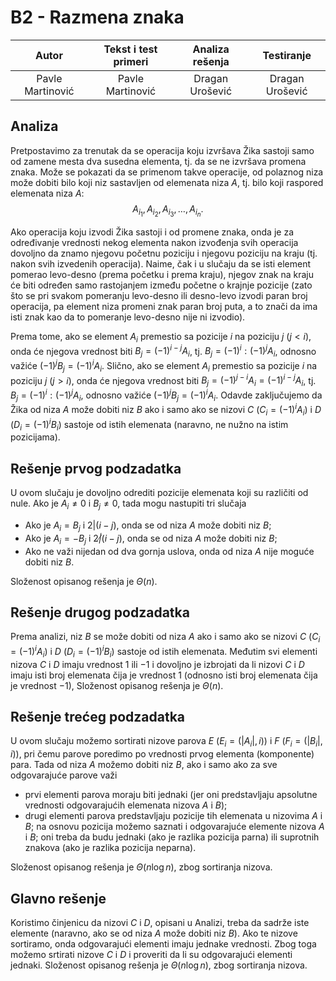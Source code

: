 ﻿# B2 - Razmena znaka

| Autor | Tekst i test primeri | Analiza rеšenja | Testiranje |
|:-:|:-:|:-:|:-:|
| Pavle Martinović | Pavle Martinović | Dragan Urošević | Dragan Urošević |

## Analiza

Pretpostavimo za trenutak da se operacija koju izvršava Žika sastoji samo od zamene mesta dva susedna elementa, tj. da se ne izvršava promena znaka. Može se pokazati da se primenom takve operacije, od polaznog niza može dobiti bilo koji niz sastavljen od elemenata niza $A$, tj. bilo koji raspored elemenata niza $A$:
$$
A_{i_1}, A_{i_2}, A_{i_3}, \dots, A_{i_n}. 
$$

Ako operacija koju izvodi Žika sastoji i od promene znaka, onda je za određivanje vrednosti nekog elementa nakon izvođenja svih operacija dovoljno da znamo njegovu početnu poziciju i njegovu poziciju na kraju (tj. nakon svih izvedenih operacija). Naime, čak i u slučaju da se isti element pomerao levo-desno (prema početku i prema kraju), njegov znak na kraju će biti određen samo rastojanjem između početne o krajnje pozicije (zato što se pri svakom pomeranju levo-desno ili desno-levo izvodi paran broj operacija, pa element niza promeni znak paran broj puta, a to znači da ima isti znak kao da to pomeranje levo-desno nije ni izvodio).

Prema tome, ako se element $A_i$ premestio sa pozicije $i$ na poziciju $j$ ($j\lt i$), onda će njegova vrednost biti  $B_j = (-1)^{i-j}A_i$, tj. $B_j = (-1)^i : (-1)^j A_i$, odnosno važiće $(-1)^j B_j = (-1)^i A_i$. Slično, ako se element $A_i$ premestio sa pozicije $i$ na poziciju $j$ ($j>i$), onda će njegova vrednost biti  $B_j = (-1)^{j-i}A_i = (-1)^{i-j}A_i$, tj. $B_j = (-1)^i : (-1)^j A_i$, odnosno važiće $(-1)^j B_j = (-1)^i A_i$.   Odavde zaključujemo da Žika od niza $A$ može dobiti niz $B$ ako i samo ako se nizovi $C$ ($C_i = (-1)^iA_i$) i $D$ ($D_i = (-1)^iB_i$) sastoje od istih elemenata (naravno, ne nužno na istim pozicijama).

 ## Rešenje prvog podzadatka
 U ovom slučaju je dovoljno odrediti pozicije elemenata koji su različiti od nule. Ako je $A_i \ne 0$ i $B_j \ne 0$, tada mogu nastupiti tri slučaja
 
-   Ako je $A_i = B_j$ i $2 | (i-j)$, onda se od niza $A$ može dobiti niz $B$;
-   Ako je $A_i = -B_j$ i $2 \not | (i-j)$, onda se od niza $A$ može dobiti niz $B$;
-   Ako ne važi nijedan od dva gornja uslova, onda od niza $A$ nije moguće dobiti niz $B$.

Složenost opisanog rešenja je $\Theta(n)$.

 ## Rešenje drugog podzadatka
Prema analizi, niz $B$ se može dobiti od niza $A$ ako i samo ako se nizovi $C$ ($C_i = (-1)^iA_i$) i $D$ ($D_i = (-1)^iB_i$) sastoje od istih elemenata. Međutim svi elementi nizova $C$ i $D$ imaju vrednost $1$ ili $-1$ i dovoljno je izbrojati da li nizovi $C$ i $D$ imaju isti broj elemenata čija je vrednost $1$ (odnosno isti broj elemenata čija je vrednost $-1$),
Složenost opisanog rešenja je $\Theta(n)$.

 ## Rešenje trećeg podzadatka
 U ovom slučaju možemo sortirati nizove parova $E$ $(E_i = (|A_i|, i))$ i $F$  $(F_i=(|B_i|, i))$, pri čemu parove poredimo po vrednosti prvog elementa (komponente) para. Tada od niza $A$ možemo dobiti niz $B$, ako i samo ako za sve odgovarajuće parove važi
-   prvi elementi parova moraju biti jednaki (jer oni predstavljaju apsolutne vrednosti odgovarajućih elemenata nizova $A$ i $B$);
-   drugi elementi parova predstavljaju pozicije tih elemenata u nizovima $A$ i $B$; na osnovu pozicija možemo saznati i odgovarajuće elemente nizova $A$ i $B$; oni treba da budu jednaki (ako je razlika pozicija parna) ili suprotnih znakova (ako je razlika pozicija neparna).

Složenost opisanog rešenja je $\Theta(n\log n)$, zbog sortiranja nizova.
 
## Glavno rešenje
Koristimo činjenicu da nizovi $C$ i $D$, opisani u Analizi, treba da sadrže iste elemente (naravno, ako se od niza $A$  može dobiti niz $B$). Ako te nizove sortiramo, onda odgovarajući elementi imaju jednake vrednosti. Zbog toga možemo srtirati nizove $C$ i $D$ i proveriti da li su odgovarajući elementi jednaki. Složenost opisanog rešenja je $\Theta(n\log n)$, zbog sortiranja nizova.